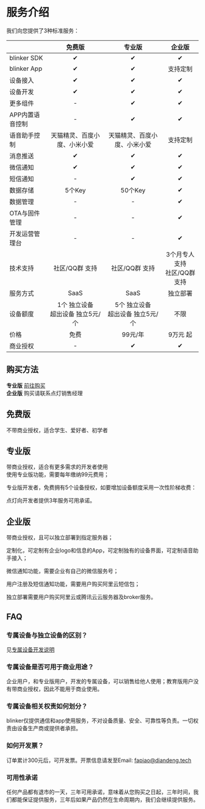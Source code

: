 # 服务介绍  

我们向您提供了3种标准服务：

|                |                                免费版                                |                                 专业版                                 |             企业版              |
| -------------- | :------------------------------------------------------------------: | :--------------------------------------------------------------------: | :-----------------------------: |
| blinker SDK    |                                  ✔                                   |                                   ✔                                    |                ✔                |
| blinker App    |                                  ✔                                   |                                   ✔                                    |            支持定制             |
| 设备接入       |                                  ✔                                   |                                   ✔                                    |                ✔                |
| 设备开发       |                                  ✔                                   |                                   ✔                                    |                ✔                |
| 更多组件       |                                  -                                   |                                   ✔                                    |                ✔                |
| APP内置语音控制 |                                 -                                    |                                   ✔                                    |            ✔             |
| 语音助手控制   |                     天猫精灵、百度小度、小米小爱                     |                      天猫精灵、百度小度、小米小爱                      |            支持定制             |
| 消息推送       |                                  ✔                                   |                                   ✔                                    |                ✔                |
| 微信通知       |                                  ✔                                   |                                   ✔                                    |                ✔                |
| 短信通知       |                                  -                                   |                                   ✔                                    |                ✔                |
| 数据存储       |            5个Key             |             50个Key             |                ✔                |
| 数据管理       |                                  -                                   |                                   -                                    |                ✔                |
| OTA与固件管理  |                                  -                                   |                                   -                                    |                ✔                |
| 开发运营管理台 |                                  -                                   |                                   -                                    |                ✔                |
| 技术支持       |                            社区/QQ群 支持                            |                             社区/QQ群 支持                             | 3个月专人支持<br>社区/QQ群 支持 |
| 服务方式       |                                 SaaS                                 |                                  SaaS                                  |            独立部署             |
| 设备额度       | 1个 独立设备<br>超出设备 独立5元/个 | 5个 独立设备<br>超出设备 独立5元/个 |              不限               |
| 价格           |                                 免费                                 |                                99元/年                                 |            9万元 起             |
| 商业授权       |                                  -                                   |                                   ✔                                    |                ✔                |

## 购买方法  

**专业版** [前往购买](https://diandeng.tech/service)  
**企业版** 购买请联系点灯销售经理  

## 免费版  
不带商业授权，适合学生、爱好者、初学者  

## 专业版  
带商业授权，适合有更多需求的开发者使用  
使用专业版功能，需要每年缴纳99元费用；  

专业版开发者，免费拥有5个设备授权，如要增加设备额度采用一次性阶梯收费：  

点灯向开发者提供3年服务可用承诺。  

## 企业版

带商业授权，且可以独立部署到指定服务器；

定制化，可定制有企业logo和信息的App，可定制独有的设备界面，可定制语音助手接入；

微信通知功能，需要企业有自己的微信服务号；

用户注册及短信通知功能，需要用户购买阿里云短信包；

独立部署需要用户购买阿里云或腾讯云云服务器及broker服务。

## FAQ  

### 专属设备与独立设备的区别？  

见[专属设备开发说明](https://diandeng.tech/doc/prodevice)

### 专属设备是否可用于商业用途？  

企业用户，和专业版用户，开发的专属设备，可以销售给他人使用；教育版用户没有带商业授权，因此不能用于商业使用。  

### 专属设备相关权责如何划分？  

blinker仅提供通信和app使用服务，不对设备质量、安全、可靠性等负责。一切权责由设备生产商或提供者承担。  

### 如何开发票？  

订单累计300元后，可开发票。开票信息请发至Email: fapiao@diandeng.tech  

### 可用性承诺  
任何产品都有退市的一天，三年可用承诺，意味着从您购买之日起，三年时间，我们都能保证提供服务，三年后如果产品仍然在生命周期内，我们会继续提供服务。
